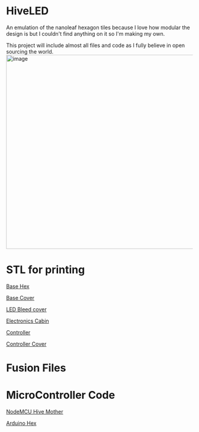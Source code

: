 # HiveLED
An emulation of the nanoleaf hexagon tiles because I love how modular the design is but I couldn't find anything on it so I'm making my own.

This project will include almost all files and code as I fully believe in open sourcing the world.
<img width="522" alt="image" src="https://user-images.githubusercontent.com/64546287/131909341-9e70a783-6f5f-42f5-a034-9b0f13f3220c.png">

# STL for printing
[Base Hex](Hex.stl)

[Base Cover](top.stl)

[LED Bleed cover](Bleed-cover.stl)

[Electronics Cabin](Electronics-Cabin.stl)

[Controller](Controller.stl)

[Controller Cover](Controller-Top.stl)

# Fusion Files



# MicroController Code
[NodeMCU Hive Mother](hex_controllerTest.ino)

[Arduino Hex](hex_nanoTest.ino)
